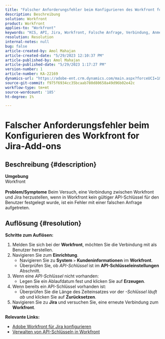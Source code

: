 ```yaml
---
title: "Falscher Anforderungsfehler beim Konfigurieren des Workfront for Jira-Add-ons"
description: Beschreibung
solution: Workfront
product: Workfront
applies-to: "Workfront"
keywords: "KCS, API, Jira, Workfront, Falsche Anfrage, Verbindung, Anmeldung"
resolution: Resolution
internal-notes: null
bug: false
article-created-by: Amol Mahajan
article-created-date: "5/29/2023 12:10:37 PM"
article-published-by: Amol Mahajan
article-published-date: "5/29/2023 1:17:27 PM"
version-number: 1
article-number: KA-22169
dynamics-url: "https://adobe-ent.crm.dynamics.com/main.aspx?forceUCI=1&pagetype=entityrecord&etn=knowledgearticle&id=937af3cf-19fe-ed11-8f6e-6045bd0065f9"
source-git-commit: f975f6934cc35bcaab780d80658a49d96b02e42c
workflow-type: tm+mt
source-wordcount: '185'
ht-degree: 1%

---
```


# Falscher Anforderungsfehler beim Konfigurieren des Workfront for Jira-Add-ons

## Beschreibung {#description}

<b>Umgebung</b><br>Workfront<br> <br><b>Problem/Symptome</b>
Beim Versuch, eine Verbindung zwischen Workfront und Jira herzustellen, wenn in Workfront kein gültiger API-Schlüssel für den Benutzer festgelegt wurde, ist ein Fehler mit einer falschen Anfrage aufgetreten.


## Auflösung {#resolution}

<b>Schritte zum Auflösen:</b>
1. Melden Sie sich bei der <b>Workfront</b>, möchten Sie die Verbindung mit als Benutzer herstellen.
2. Navigieren Sie zum <b>Einrichtung</b>.
   - Navigieren Sie zu <b>System</b> `>`  <b>Kundeninformationen</b> im <b>Workfront</b>.
   - Überprüfen Sie, ob *API-Schlüssel* ist im <b>API-Schlüsseleinstellungen</b> Abschnitt.
3. Wenn eine *API-Schlüssel* nicht vorhanden:
   - Legen Sie ein Ablaufdatum fest und klicken Sie auf <b>Erzeugen</b>.
4. Wenn bereits ein API-Schlüssel vorhanden ist:
   - Überprüfen Sie die Länge des Zeiteinsatzes vor der *-Schlüssel läuft ab* und klicken Sie auf <b>Zurücksetzen</b>.
5. Navigieren Sie zu <b>Jira</b> und versuchen Sie, eine erneute Verbindung zum <b>Workfront</b>.



<b>Relevante Links:</b>
- [Adobe Workfront für Jira konfigurieren](https://experienceleague.adobe.com/docs/workfront/using/adobe-workfront-integrations/workfront-for-jira/configure-workfront-for-jira.html?lang=en)
- [Verwalten von API-Schlüsseln in Workfront](https://experienceleague.adobe.com/docs/workfront/using/administration-and-setup/manage-wf/security/manage-api-keys.html?lang=en)


